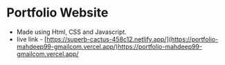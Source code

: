 # Portfolio Website
- Made using Html, CSS and Javascript.
- live link - [https://superb-cactus-458c12.netlify.app/](https://portfolio-mahdeep99-gmailcom.vercel.app/)https://portfolio-mahdeep99-gmailcom.vercel.app/
